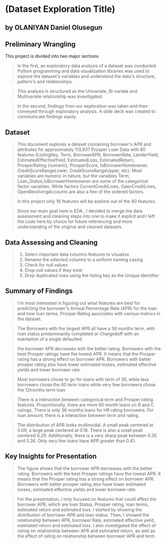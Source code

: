 # (Dataset Exploration Title)
## by OLANIYAN Daniel Olusegun


## Preliminary Wrangling

This project is divided into two major sections

> In the first, an exploratory data analysis of a dataset was conducted. Python programming and data visualization libraries was used to explore the dataset's variables and understand the data's structure, pattern's and relationships.

> This analysis is structured as the Univariate, Bi-variate and Multivariate relationship was investigated.

> In the second, findings from our exploration was taken and then conveyed through exploratory analysis. A slide deck was created to communicate findings easily.


## Dataset

> This document explores a dataset containing borrower's APR and attributes for approximately 113,937 Prosper Loan Data with 80 features (ListingKey, Term, BorrowerAPR, BorrowerRate, LenderYield, EstimatedEffectiveYield, EstimatedLoss, EstimatedReturn, ProsperRating (numeric), ProsperScore, IsBorrowerHomeowner, CreditScoreRangeLower, CreditScoreRangeUpper, etc). Most variables are numeric in nature, but the variables Term, Loan_Status,IsBorrowerHomeowner are some of the categorical factor variables. While factors CurrentCreditLines, OpenCreditLines, OpenRevolvingAccounts are also a few of the ordered factors.

>In this project only 16 features will be explore out of the 80 features.

> Since our main goal here is EDA , I decided to merge the data assessment and cleaning steps into one to make it explicit and I left the code here by choice for future referencing and more understanding of the original and cleaned datasets.


## Data Assessing and Cleaning

> 1. Select important data columns features to visualize
> 2. Rename the selected columns to a uniform naming casing
> 3.  Check for null values 
> 4. Drop null values if they exist
> 5. Drop duplicated rows using the listing key as the Unique Identifier 


## Summary of Findings

> I'm most interested in figuring out what features are best for predicting the borrower's Annual Percentage Rate (APR) for the loan and how  loan terms, Prosper Rating associates with various metrics in the dataset.

> The Borrowers with the largest APR all have a 36 months term, with loan status predominantly completed or Chargedoff with an exemption of a single defaulted.

> the borrower APR decreases with the better rating. Borrowers with the best Prosper ratings have the lowest APR. It means that the Prosper rating has a strong effect on borrower APR. Borrowers with better prosper rating also have lower estimated losses, estimated effective yields and lower borrower rate.

> Most borrowers chose to go for loans with term of 36, while less borrowers chose the 60 term loans while very few borrowers chose the 12months term loan

>There is a interaction between categorical term and Prosper rating features. Proportionally, there are more 60 month loans on B and C ratings. There is only 36 months loans for HR rating borrowers. For loan amount, there is a interaction between term and rating.

> The distribution of APR looks multimodal. A small peak centered at 0.09, a large peak centered at 0.18. There is also a small peak centered 0.29. Additionally, there is a very sharp peak between 0.35 and 0.36. Only very few loans have APR greater than 0.41.

## Key Insights for Presentation

> The figure shows that the borrower APR decreases with the better rating. Borrowers with the best Prosper ratings have the lowest APR. It means that the Prosper rating has a strong effect on borrower APR. Borrowers with better prosper rating also have lower estimated losses, estimated effective yields and lower borrower rate.

> For the presentation, I only focused on features that could affect the borrower APR, which are loan Status, Prosper rating, loan terms, estimated return and estimated loss. I started by showing the distribution of borrower APR and loan status. Then, I showed the relationship between APR, borrower Rate, estimated effective yield, estimated return and estimated loss. I also investigated the effect of rating on relationship between APR and estimated return, as well as the effect of rating on relationship between borrower APR and term.